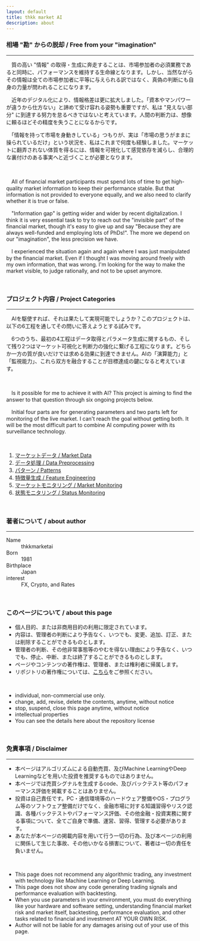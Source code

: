 ```yaml
---
layout: default
title: thkk market AI
description: about
---
```


### **相場 "勘" からの脱却 / Free from your "imagination"**
---

　質の高い "情報" の取得・生成に奔走することは、市場参加者の必須業務であると同時に、パフォーマンスを維持する生命線となります。しかし、当然ながらその情報は全ての市場参加者に平等に与えられる訳ではなく、真偽の判断にも自身の力量が問われることになります。

　近年のデジタル化により、情報格差は更に拡大しました。「資本やマンパワーが違うから仕方ない」と諦めて受け容れる姿勢も重要ですが、私は "見えない部分" に到達する努力を怠るべきではないと考えています。人間の判断力は、想像に頼るほどその精度を失うことになるからです。

　「情報を持って市場を身動きしている」つもりが、実は「市場の思うがままに操られているだけ」という状況を、私はこれまで何度も経験しました。マーケットに翻弄されない体質を得るには、情報を可視化して感覚依存を減らし、合理的な裏付けのある事実へと近づくことが必要となります。

&emsp;

　All of financial market participants must spend lots of time to get high-quality market information to keep their performance stable. But that information is not provided to everyone equally, and we also need to clarify whether it is true or false.

　"Information gap" is getting wider and wider by recent digitalization. I think it is very essential task to try to reach out the "invisible part" of the financial market, though it's easy to give up and say "Because they are always well-funded and employing lots of PhDs!". The more we depend on our "imagination", the less precision we have.

　I experienced the situation again and again where I was just manipulated by the financial market. Even if I thought I was moving around freely with my own information, that was wrong. I'm looking for the way to make the market visible, to judge rationally, and not to be upset anymore.

&emsp;

### **プロジェクト内容 / Project Categories**
---

　AIを駆使すれば、それは果たして実現可能でしょうか？このプロジェクトは、以下の6工程を通してその問いに答えようとする試みです。

　6つのうち、最初の4工程はデータ取得とパラメータ生成に関するもの、そして残り2つはマーケット可視化と判断力の強化に繋げる工程になります。どちらか一方の質が良いだけでは求める効果に到達できません。AIの「演算能力」と「監視能力」、これら双方を融合することが目標達成の鍵になると考えています。

&emsp;

　Is it possible for me to achieve it with AI? This project is aiming to find the answer to that question through six ongoing projects below.

　Initial four parts are for generating parameters and two parts left for monitoring of the live market. I can't reach the goal without getting both. It will be the most difficult part to combine AI computing power with its surveillance technology.

&emsp;

1. [マーケットデータ / Market Data](https://thkkmarketai.github.io/marketdata)
2. [データ処理 / Data Preprocessing](https://thkkmarketai.github.io/datapreprocessing)
3. [パターン / Patterns](https://thkkmarketai.github.io/patterns)
4. [特徴量生成 / Feature Engineering](https://thkkmarketai.github.io/featureengineering)
5. [マーケットモニタリング / Market Monitoring](https://thkkmarketai.github.io/marketmonitoring)
6. [状態モニタリング / Status Monitoring](https://thkkmarketai.github.io/statusmonitoring)　

&emsp;

### **著者について / about author**
---

<dl>
<dt>Name</dt>
<dd>thkkmarketai</dd>
<dt>Born</dt>
<dd>1981</dd>
<dt>Birthplace</dt>
<dd>Japan</dd>
<dt>interest</dt>
<dd>FX, Crypto, and Rates</dd>
</dl>

&emsp;

### **このページについて / about this page**

- 個人目的、または非商用目的の利用に限定されています。
- 内容は、管理者の判断により予告なく、いつでも、変更、追加、訂正、または削除することができるものとします。
- 管理者の判断、その他非常事態等のやむを得ない理由により予告なく、いつでも、停止、中断、または終了することができるものとします。
- ページやコンテンツの著作権は、管理者、または権利者に帰属します。
- リポジトリの著作権については、[こちら](https://docs.github.com/ja/repositories/managing-your-repositorys-settings-and-features/customizing-your-repository/licensing-a-repository)をご参照ください。

&emsp;

- individual, non-commercial use only.
- change, add, revise, delete the contents, anytime, without notice
- stop, suspend, close this page anytime, without notice
- intellectual properties
- You can see the details here about the repository license

&emsp;

### **免責事項 / Disclaimer**
---

- 本ページはアルゴリズムによる自動売買、及びMachine LearningやDeep Learningなどを用いた投資を推奨するものではありません。
- 本ページでは売買シグナルを生成するcode、及びバックテスト等のパフォーマンス評価を掲載することはありません。
- 投資は自己責任です。PC・通信環境等のハードウェア整備やOS・プログラム等のソフトウェア整備だけでなく、金融市場に対する知識習得やリスク認識、各種バックテストやパフォーマンス評価、その他金融・投資実務に関する事項について、全てご自身で準備、運営、習得、管理する必要があります。
- あなたが本ページの掲載内容を用いて行う一切の行為、及び本ページの利用に関係して生じた事故、その他いかなる損害について、著者は一切の責任を負いません。

&emsp;

- This page does not recommend any algorithmic trading, any investment with technology like Machine Learning or Deep Learning.
- This page does not show any code generating trading signals and performance evaluation with backtesting.  
- When you use parameters in your environment, you must do everything like your hardware and software setting, understanding financial market risk and market itself, backtesting, performance evaluation, and other tasks related to financial and investment AT YOUR OWN RISK.
- Author will not be liable for any damages arising out of your use of this page.
